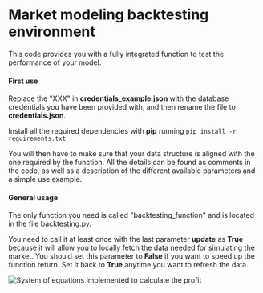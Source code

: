 # Market modeling backtesting environment
This code provides you with a fully integrated function to test
 the performance of your model. 
 
#### First use
Replace the "XXX" in **credentials_example.json** with the
 database credentials you have been provided with, and then rename
 the file to **credentials.json**.
 
Install all the required dependencies with **pip** running 
`pip install -r requirements.txt`

You will then have to make sure that your data structure is aligned 
with the one required by the function. All the details can be found
as comments in the code, as well as a description of the 
different available parameters and a simple use example.

 
#### General usage
The only function you need is called "backtesting_function" and
is located in the file backtesting.py.

You need to call it at least once with the last parameter **update**
as **True** because it will allow you to locally fetch the data needed
for simulating the market. You should set this parameter to **False**
if you want to speed up the function return. Set it back to **True** 
anytime you want to refresh the data.

![System of equations implemented to calculate the profit](http://github.com/greenlytics/backtesting_scenarios/Equations.jpg)